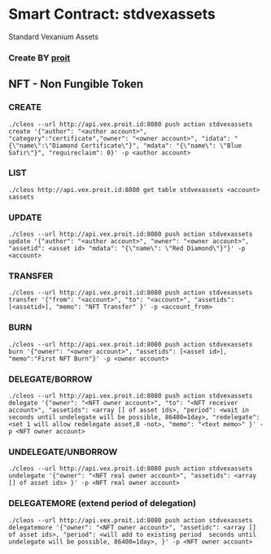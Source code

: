 # Smart Contract: stdvexassets
Standard Vexanium Assets
### Create BY <a href="https://github.com/proitlab/stdvexassets">proit</a> 
## NFT - Non Fungible Token

### CREATE

`./cleos --url http://api.vex.proit.id:8080 push action stdvexassets create '{"author": "<author account>", "category":"certificate","owner": "<owner account>", "idata": "{\"name\":\"Diamond Certificate\"}", "mdata": "{\"name\": \"Blue Safir\"}", "requireclaim": 0}' -p <author account>`

### LIST

`./cleos http://api.vex.proit.id:8080 get table stdvexassets <account> sassets`

### UPDATE

`./cleos --url http://api.vex.proit.id:8080 push action stdvexassets update '{"author": "<author account>", "owner": "<owner account>", "assetid": <asset id> "mdata": "{\"name\": \"Red Diamond\"}"}' -p <account>`

### TRANSFER

`./cleos --url http://api.vex.proit.id:8080 push action stdvexassets transfer '{"from": "<account>", "to": "<account>", "assetids": [<assetid>], "memo": "NFT Transfer" }' -p <account_from>`

### BURN

`./cleos --url http://api.vex.proit.id:8080 push action stdvexassets burn '{"owner": "<owner account>", "assetids": [<asset id>], "memo":"First NFT Burn"}' -p <owner account>`

### DELEGATE/BORROW

`./cleos --url http://api.vex.proit.id:8080 push action stdvexassets delegate '{"owner": "<NFT owner account>", "to": "<NFT receiver account>", "assetids": <array [] of asset ids>, "period": <wait in seconds until undelegate will be possible, 86400=1day>, "redelegate": <set 1 will allow redelegate asset,0 -not>, "memo": "<text memo>" }' -p <NFT owner account>`

### UNDELEGATE/UNBORROW

`./cleos --url http://api.vex.proit.id:8080 push action stdvexassets undelegate '{"owner": "<NFT real owner account>", "assetids": <array [] of asset ids> }' -p <NFT real owner account>`

### DELEGATEMORE (extend period of delegation)

`./cleos --url http://api.vex.proit.id:8080 push action stdvexassets delegatemore '{"owner": "<NFT owner account>", "assetidc": <array [] of asset ids>, "period": <will add to existing period  seconds until undelegate will be possible, 86400=1day>, }' -p <NFT owner account>`
